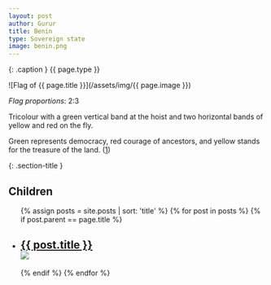 ```yaml
---
layout: post
author: Gurur
title: Benin
type: Sovereign state
image: benin.png
---
```

{: .caption }
{{ page.type }}

![Flag of {{ page.title }}](/assets/img/{{ page.image }})

*Flag proportions*: 2:3

Tricolour with a green vertical band at the hoist and two horizontal bands of yellow and red on the fly. 

Green represents democracy, red courage of ancestors, and yellow stands for the treasure of the land. (<span class="source-link">[1](https://en.wikipedia.org/wiki/Flag_of_Benin)</span>)

{: .section-title }
## Children

<ul id="post-list">
    {% assign posts = site.posts | sort: 'title' %}
    {% for post in posts %}
    {% if post.parent == page.title %}
    <li>
        <h2><a href="{{ post.url }}">{{ post.title }}<br><span class="home-image"><img src="/assets/img/{{ post.image }}"></span></a></h2>
    </li>
    {% endif %}
    {% endfor %}
</ul>